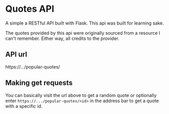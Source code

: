 # Quotes API

A simple a RESTful API built with Flask. This api was built for learning sake.

The quotes provided by this api were originally sourced from a resource I can't remember. Either way, all credits to the provider.

## API url
https://.../popular-quotes/

## Making get requests
You can basically visit the url above to get a random quote or optionally enter `https://.../popular-quotes/<id>` in the address bar to get a quote with a specific id.
